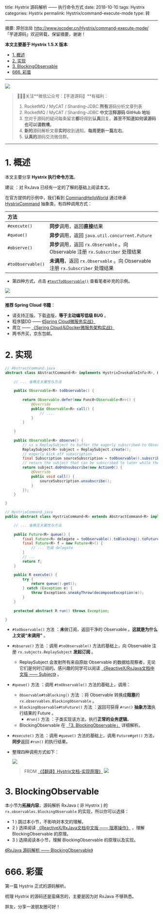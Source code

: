 title: Hystrix 源码解析 —— 执行命令方式
date: 2018-10-10
tags: Hystrix
categories: Hystrix
permalink: Hystrix/command-execute-mode
type: 转

-------

摘要: 原创出处 http://www.iocoder.cn/Hystrix/command-execute-mode/ 「芋道源码」欢迎转载，保留摘要，谢谢！

**本文主要基于 Hystrix 1.5.X 版本**  

- [1. 概述](http://www.iocoder.cn/Hystrix/command-execute-mode/)
- [2. 实现](http://www.iocoder.cn/Hystrix/command-execute-mode/)
- [3. BlockingObservable](http://www.iocoder.cn/Hystrix/command-execute-mode/)
- [666. 彩蛋](http://www.iocoder.cn/Hystrix/command-execute-mode/)

-------

![](http://www.iocoder.cn/images/common/wechat_mp_2017_07_31.jpg)


> 🙂🙂🙂关注**微信公众号：【芋道源码】**有福利：  
> 1. RocketMQ / MyCAT / Sharding-JDBC **所有**源码分析文章列表  
> 2. RocketMQ / MyCAT / Sharding-JDBC **中文注释源码 GitHub 地址**  
> 3. 您对于源码的疑问每条留言**都**将得到**认真**回复。**甚至不知道如何读源码也可以请教噢**。  
> 4. **新的**源码解析文章**实时**收到通知。**每周更新一篇左右**。  
> 5. **认真的**源码交流微信群。

---

# 1. 概述

本文主要分享 **Hystrix 执行命令方法**。

建议 ：对 RxJava 已经有一定的了解的基础上阅读本文。

在官方提供的示例中，我们看到 [CommandHelloWorld](https://github.com/Netflix/Hystrix/blob/d838f4d1ba65ce55755ab1c73f74c980f04572bf/hystrix-examples/src/main/java/com/netflix/hystrix/examples/basic/CommandHelloWorld.java) 通过继承 [HystrixCommand](https://github.com/Netflix/Hystrix/blob/d838f4d1ba65ce55755ab1c73f74c980f04572bf/hystrix-core/src/main/java/com/netflix/hystrix/HystrixCommand.java) 抽象类，有四种调用方式：

| 方法 |  |
| :--- | :--- |
| `#execute()` | **同步**调用，返回**直接**结果 |  |
| `#queue()` | **异步**调用，返回 `java.util.concurrent.Future` |  |
| `#observe()` | **异步**调用，返回 `rx.Observable` 。向 Observable 注册 `rx.Subscriber` 处理结果 |  |
| `#toObservable()` | **未调用**，返回 `rx.Observable` 。向 Observable 注册 `rx.Subscriber` 处理结果 |  |

* 第四种方式，点击 [`#testToObservable()`](https://github.com/YunaiV/Hystrix/blob/master/hystrix-examples/src/main/java/com/netflix/hystrix/examples/basic/CommandHelloWorld.java#L165) 查看笔者补充的示例。

![](http://www.iocoder.cn/images/Hystrix/2018_10_08/01.jpeg)

-------

**推荐 Spring Cloud 书籍**：

* 请支持正版。下载盗版，**等于主动编写低级 BUG** 。
* 程序猿DD —— [《Spring Cloud微服务实战》](https://union-click.jd.com/jdc?d=505Twi)
* 周立 —— [《Spring Cloud与Docker微服务架构实战》](https://union-click.jd.com/jdc?d=k3sAaK)
* 两书齐买，京东包邮。

# 2. 实现

```Java
// AbstractCommand.java
abstract class AbstractCommand<R> implements HystrixInvokableInfo<R>, HystrixObservable<R> {
    
    // ... 省略无关属性与方法
    
    public Observable<R> toObservable() {
    
        return Observable.defer(new Func0<Observable<R>>() {
            @Override
            public Observable<R> call() {
                // ....
            }
        }
    
    }
    
    public Observable<R> observe() {
        // us a ReplaySubject to buffer the eagerly subscribed-to Observable
        ReplaySubject<R> subject = ReplaySubject.create();
        // eagerly kick off subscription
        final Subscription sourceSubscription = toObservable().subscribe(subject);
        // return the subject that can be subscribed to later while the execution has already started
        return subject.doOnUnsubscribe(new Action0() {
            @Override
            public void call() {
                sourceSubscription.unsubscribe();
            }
        });
    }

}

// HystrixCommand.java
public abstract class HystrixCommand<R> extends AbstractCommand<R> implements HystrixExecutable<R>, HystrixInvokableInfo<R>, HystrixObservable<R> {

    // ... 省略无关属性与方法
    
    public Future<R> queue() {
        final Future<R> delegate = toObservable().toBlocking().toFuture();
        final Future<R> f = new Future<R>() {
            // ... 包装 delegate
        }
        // ...
        return f;
    }

    public R execute() {
        try {
            return queue().get();
        } catch (Exception e) {
            throw Exceptions.sneakyThrow(decomposeException(e));
        }
    }
    
    protected abstract R run() throws Exception;

}
```

* `#toObservable()` 方法 ：**未**做订阅，返回干净的 Observable 。**这就是为什么上文说“未调用”** 。
* `#observe()` 方法 ：调用 `#toObservable()` 方法的基础上，向 Observable 注册 `rx.subjects.ReplaySubject` **发起订阅** 。
    * ReplaySubject 会发射所有来自原始 Observable 的数据给观察者，无论它们是何时订阅的。感兴趣的同学可以阅读 [《ReactiveX/RxJava文档中文版 —— Subject》](https://mcxiaoke.gitbooks.io/rxdocs/content/Subject.html) 。
* `#queue()` 方法 ：调用 `#toObservable()` 方法的基础上，调用：
    * `Observable#toBlocking()` 方法 ：将 Observable 转换成**阻塞**的 `rx.observables.BlockingObservable` 。
    * `BlockingObservable#toFuture()` 方法 ：返回可获得 `#run()` **抽象方法**执行结果的 Future 。
        * `#run()` 方法 ：子类实现该方法，执行**正常的业务逻辑**。
   * BlockingObservable 在 [「3. BlockingObservable」](#) 详细解析。
* `#execute()` 方法 ：调用 `#queue()` 方法的基础上，调用 `Future#get()` 方法，**同步**返回 `#run()` 的执行结果。
* 整理四种调用方式如下：

    ![](http://www.iocoder.cn/images/Hystrix/2018_10_08/02.png)

    > FROM [《【翻译】Hystrix文档-实现原理》](http://youdang.github.io/2016/02/05/translate-hystrix-wiki-how-it-works/#problem9)
    > ![](http://www.iocoder.cn/images/Hystrix/2018_10_08/03.png)

# 3. BlockingObservable

本小节为**拓展内容**，源码解析 RxJava ( 非 Hystrix ) 的 `rx.observables.BlockingObservable` 的实现，所以你可以选择：

* 1 ) 跳过本小节，不影响对本文的理解。
* 2 ) 选择阅读 [《ReactiveX/RxJava文档中文版 —— 阻塞操作》](https://mcxiaoke.gitbooks.io/rxdocs/content/operators/Blocking-Observable-Operators.html) ，理解 BlockingObservable 的原理。
* 3 ) 选择阅读本小节，理解 BlockingObservable 的原理以及实现。

[《RxJava 源码解析 —— BlockingObservable》](http://www.iocoder.cn/RxJava/blocking-observable/)

# 666. 彩蛋

第一篇 Hystrix 正式的源码解析。

梳理 Hystrix 的源码还是蛮痛苦的，主要是因为对 RxJava 不够熟悉。

胖友，分享一波朋友圈可好！

